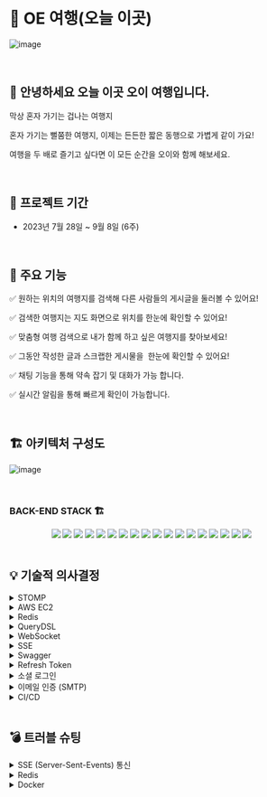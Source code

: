 # 🥒 OE 여행(오늘 이곳)

![image](https://github.com/FIVEZO/back-end/assets/132897437/716b5a63-bfba-4bcb-8f19-ee76a0d1bcd2)

<br>

## 👥 안녕하세요 오늘 이곳 오이 여행입니다.

<p>막상 혼자 가기는 겁나는 여행지</p>
<p>혼자 가기는 뻘쭘한 여행지, 이제는 든든한 짧은 동행으로 가볍게 같이 가요!</p>
<p>여행을 두 배로 즐기고 싶다면 이 모든 순간을 오이와 함께 해보세요.</p>

<br>

## 📅 프로젝트 기간

- 2023년 7월 28일 ~ 9월 8일 (6주)

<br>

 ## 🔎 주요 기능

✅ 원하는 위치의 여행지를 검색해 다른 사람들의 게시글을 둘러볼 수 있어요!

✅ 검색한 여행지는 지도 화면으로 위치를 한눈에 확인할 수 있어요!

✅ 맞춤형 여행 검색으로 내가 함께 하고 싶은 여행지를 찾아보세요!

✅ 그동안 작성한 글과 스크랩한 게시물을  한눈에 확인할 수 있어요!

✅ 채팅 기능을 통해 약속 잡기 및 대화가 가능 합니다.

✅ 실시간 알림을 통해 빠르게 확인이 가능합니다.

<br>

##  🏗 아키텍처 구성도 <br>

![image](https://github.com/FIVEZO/back-end/assets/132897437/aac0ec4e-538d-4363-a8c5-84e8c795818b)


<br>

### BACK-END STACK 🏗

<div align=center> 
<img src="https://img.shields.io/badge/java-007396?style=for-the-badge&logo=java&logoColor=white"> 
<img src="https://img.shields.io/badge/gradle-02303A?style=for-the-badge&logo=gradle&logoColor=white">
<img src="https://img.shields.io/badge/SPRING BOOT-6DB33F?style=for-the-badge&logo=SPRING BOOT&logoColor=white">
<img src="https://img.shields.io/badge/springsecurity-6DB33F?style=for-the-badge&logo=springsecurity&logoColor=white">
<img src="https://img.shields.io/badge/mysql-4479A1?style=for-the-badge&logo=mysql&logoColor=white">
<img src="https://img.shields.io/badge/redis-DC382D?style=for-the-badge&logo=redis&logoColor=white">
<img src="https://img.shields.io/badge/amazonrds-527FFF?style=for-the-badge&logo=amazonrds&logoColor=white">
<img src="https://img.shields.io/badge/amazonec2-FF9900?style=for-the-badge&logo=amazonec2&logoColor=white">
<img src="https://img.shields.io/badge/Kakao Develop-FFCD00?style=for-the-badge&logo=kakao&logoColor=black">
<img src="https://img.shields.io/badge/JWT-000000?style=for-the-badge&logo=jsonwebtokens&logoColor=white">
<img src="https://img.shields.io/badge/WebSocket-000000?style=for-the-badge&logo=&logoColor=white"/>
<img src="https://img.shields.io/badge/Stomp-000000?style=for-the-badge&logo=&logoColor=white"/>
<img src="https://img.shields.io/badge/SMTP-000000?style=for-the-badge&logo=&logoColor=white"/>
<img src="https://img.shields.io/badge/github-181717?style=for-the-badge&logo=github&logoColor=white">
<img src="https://img.shields.io/badge/GitHub Actions-2088FF?style=for-the-badge&logo=GitHub Actions&logoColor=white">
<img src="https://img.shields.io/badge/Query_DSL-2C5BB4?style=for-the-badge&logoColor=white">
<img src="https://img.shields.io/badge/Swagger-85EA2D?style=for-the-badge&logo=swagger&logoColor=black">
<img src="https://img.shields.io/badge/Docker-2496ED?style=for-the-badge&logo=docker&logoColor=white">

</div>

<br>

## 💡 기술적 의사결정

<details>
<summary> STOMP </summary>

- 메세지 전송을 효율적을 하기 위해 탄생한 프로토콜로 기본적으로 pub/sub 구조로 되어있어 메세지를 전송하고 메세지를 받아 처리하는 부분이 확실히 정해져 있기 때문에 개발자 입장에서 명확하게 인지하고 개발할 수 있는 이점이 있어 채택

</details>

<details>
<summary> AWS EC2 </summary>

- 여러 다른 AWS 서비스와의 유기적인 연동이 가능하기 때문에 채택
  
</details>

<details>
<summary> Redis</summary>

- 임시 데이터 사용과 캐싱에 적합하여 사용자의 빈번한 엑세스가 발생하는 데이터를 Redis에 저장하여 데이터 엑세스 속도를 높이기 위해 채

</details>

<details>
<summary> QueryDSL</summary>

- 복잡한 동적 쿼리를 쉽게 다루기 위해 채택


</details>

<details>
<summary> WebSocket</summary>

- HTTP 통신으로 대화를 주고 받는 것을 고려했으나 대화를 전송할 때마다 요청이 가야만 하고 해당 페이지가 새로고침이 된 이후에야 전송된 내용을 조회할 수 있었다.

- 따라서 하나의 HTTP 접속을 통해 클라이언트와 서버의 양방향 통신 및 그로 인한 서버 부하를 줄일 수 있는 Websocket 을 사용했다. 클라이언트에서의 요청이 없더라도 통신이 가능했다.

</details>

<details>
<summary> SSE </summary>

- WebSocket 과 SSE 모두 실시간 통신이나, 알림 기능의 경우 양방향 통신은 불필요하기 때문에 단방향 통신인 SSE 를 사용

</details>

<details>
<summary> Swagger </summary>

- Front-End와 Back-End의 효율적이고 직관적인 의사소통을 위해 API 기능을 문서화하기 위하여 적용
  
</details>

<details>
<summary> Refresh Token</summary>

- 장기적으로 인증을 유지하고 accessToken을 갱신할 수 있음

</details>

<details>
<summary> 소셜 로그인 </summary>

- 카카오 소셜 로그인 기능을 추가하여 사용자가 더욱 편리하게 로그인 및 서비스를 이용할 수 있게 함
  
</details>

<details>
<summary> 이메일 인증 (SMTP)</summary>

- 인증으로 무분별한 사용자 접근 보안 강화

</details>

<details>
<summary> CI/CD</summary>

- GitHub Actions과 Docker를 이용하여 개발과 배포를 자동화 함
  
</details>

<br>

## 💣 트러블 슈팅

<details>
<summary> SSE (Server-Sent-Events) 통신</summary>

<br>

`문제 상황`

- 다른 유저와 소통을 위해 알림기능을 구현 하고자 했을때 기존의 REST API방식으로는 알림이 없을때에도 서버에 지속적인 요청으로 인해 많은 유저가 몰린다면 서버에 부담이 됨

`시도`

- Server Sent Events 라는 기술을 통해 한번 서버와 연결이 되면 클라이언트쪽에서 지속적인 요청을 하지 않아도 실시간으로 데이터를 받아 올 수 있도록 시도 → 실시간으로 데이터를 받아 오지만 저장을 할수 없기에 새로고침시 데이터가 사라짐

`해결`

- SSE 통신으로 실시간으로 데이터를 받아온것을 REST API방식으로 저장해서 지속적으로 요청을 하지 않아도 새로운 데이터는 받아오되 새로고침을 해도 데이터가 저장되어 있도록 구현

</details>

<details>
<summary> Redis</summary>

<br>

`문제 상황`

- cache 에 데이터가 있다면 cache 데이터를 사용하고, 없다면 DB 데이터를 사용 후 이를 다시 cache  에 저장하는 방식인 look aside cache 전략을 사용해서 채팅 내역을 조회하고자 했지만 json 형식의 채팅 기록을 Redis 에서 조회할 때 에러가 발생

`시도`

- 조회 과정에 에러가 발생했기 때문에 조회를 하는 부분에서 직렬화 처리를 해었지만 해결되지 않음

`해결`

- 조회가 아닌, 저장 방식에 문제가 있는것으로 판단하여 json 형식으로 저장하기 위해 jackson으로 직렬화 처리를 진행하여 해결

  
</details>

<details>
<summary> Docker</summary>

<br>

`문제 상황`

- Docker를 이용하여 배포를 하면서 레디스와의 연결에 문제가 발생

`시도`

- 기존에 자르 파일로 배포를 했을 때처럼 ec2의 레디스와 연결을 시도했지만 실패

- Docker에 Redis 이미지를 가져와서 연결을 시도하였으나 실패

`해결`

- 배포한 이미지와 레디스 이미지가 서로 다른 컨테이너에서 실행 중이었기 때문에 발생한 문제라는 것을 깨닫고 Docker 컨테이너끼리의 연결을 해주기위해 네트워크를 생성하여 배포 이미지와 Redis 이미지를 실행할 때, 생성한 네트워크로 연결을 했더니 성공

- Docker에서는 Redis 포트 연결도 필요하지만, 다른 컨테이너끼리의 연결도 필요해서 Network 설정도 해야 함

</details>
